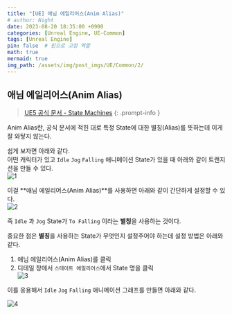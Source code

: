 ```yaml
---
title: "[UE] 애님 에일리어스(Anim Alias)"
# author: Night
date: 2023-08-20 18:35:00 +0900
categories: [Unreal Engine, UE-Common]
tags: [Unreal Engine]
pin: false  # 핀으로 고정 역할
math: true
mermaid: true
img_path: /assets/img/post_imgs/UE/Common/2/
---
```


## 애님 에일리어스(Anim Alias)

>[UE5 공식 문서 - State Machines](https://docs.unrealengine.com/5.1/en-US/state-machines-in-unreal-engine/)
{: .prompt-info }  

Anim Alias란, 공식 문서에 적힌 대로 특정 State에 대한 별칭(Alias)를 뜻하는데 이게 잘 와닿지 않는다.  

쉽게 보자면 아래와 같다.  
어떤 캐릭터가 있고 `Idle` `Jog` `Falling` 애니메이션 State가 있을 때 아래와 같이 트랜지션을 만들 수 있다.  
![1](1.png)  

이걸 **애님 에일리어스(Anim Alias)**를 사용하면 아래와 같이 간단하게 설정할 수 있다.  
![2](2.png)  

즉 `Idle` 과 `Jog` State가 `To Falling` 이라는 **별칭**을 사용하는 것이다.  

중요한 점은 **별칭**을 사용하는 State가 무엇인지 설정주어야 하는데 설정 방법은 아래와 같다.

1. 애님 에일리어스(Anim Alias)를 클릭  
2. 디테일 창에서 `스테이트 에일리어스`에서 State 명을 클릭  
![3](3.png)  


이를 응용해서 `Idle` `Jog` `Falling` 애니메이션 그래프를 만들면 아래와 같다.    

![4](4.png)  


